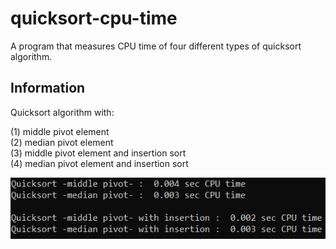 # quicksort-cpu-time
A program that measures CPU time of four different types of quicksort algorithm.

## Information

Quicksort algorithm with:<br />

(1) middle pivot element\
(2) median pivot element\
(3) middle pivot element and insertion sort\
(4) median pivot element and insertion sort


![output.png](output.png "Output")

